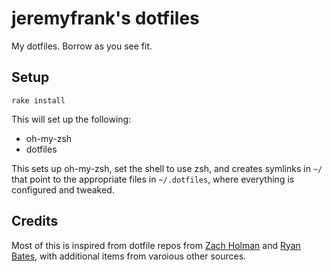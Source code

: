 # jeremyfrank's dotfiles

My dotfiles. Borrow as you see fit.

## Setup

`rake install`

This will set up the following:

* oh-my-zsh
* dotfiles

This sets up oh-my-zsh, set the shell to use zsh, and creates symlinks in `~/` that point to the appropriate files in `~/.dotfiles`, where everything is configured and tweaked.

## Credits

Most of this is inspired from dotfile repos from [Zach Holman](https://github.com/holman/dotfiles) and [Ryan Bates](https://github.com/ryanb/dotfiles), with additional items from varoious other sources.
